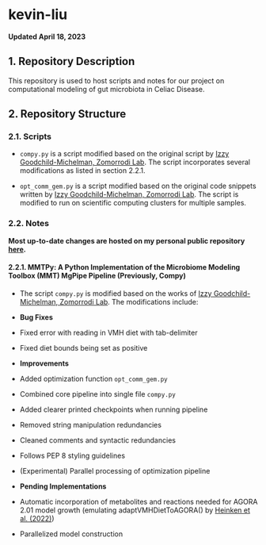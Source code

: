 # kevin-liu

**Updated April 18, 2023**

## 1. Repository Description

This repository is used to host scripts and notes for our project on computational modeling of gut microbiota in Celiac Disease.

## 2. Repository Structure

### 2.1. Scripts

* ```compy.py``` is a script modified based on the original script by [Izzy Goodchild-Michelman, Zomorrodi Lab](https://github.com/zomorrodilab/izzy-gm). The script incorporates several modifications as listed in section 2.2.1.

* ```opt_comm_gem.py``` is a script modified based on the original code snippets written by [Izzy Goodchild-Michelman, Zomorrodi Lab](https://github.com/zomorrodilab/izzy-gm). The script is modified to run on scientific computing clusters for multiple samples.

### 2.2. Notes

**Most up-to-date changes are hosted on my personal public repository [here](https://github.com/kevinliu-bmb/ComPy_rev).**

#### 2.2.1. MMTPy: A Python Implementation of the Microbiome Modeling Toolbox (MMT) MgPipe Pipeline (Previously, Compy)

* The script ```compy.py``` is modified based on the works of [Izzy Goodchild-Michelman, Zomorrodi Lab](https://github.com/zomorrodilab/izzy-gm). The modifications include:

* __Bug Fixes__
* Fixed error with reading in VMH diet with tab-delimiter
* Fixed diet bounds being set as positive

* __Improvements__
* Added optimization function ```opt_comm_gem.py```
* Combined core pipeline into single file ```compy.py```
* Added clearer printed checkpoints when running pipeline
* Removed string manipulation redundancies
* Cleaned comments and syntactic redundancies
* Follows PEP 8 styling guidelines
* (Experimental) Parallel processing of optimization pipeline

* __Pending Implementations__
* Automatic incorporation of metabolites and reactions needed for AGORA 2.01 model growth (emulating adaptVMHDietToAGORA() by [Heinken et al. (2022)](https://pubmed.ncbi.nlm.nih.gov/35157025/)) 
* Parallelized model construction
